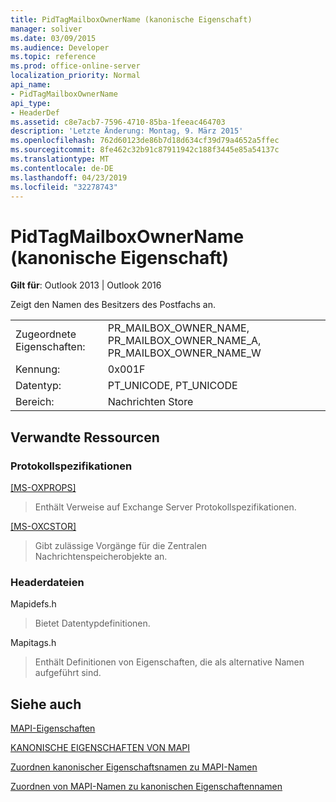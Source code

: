 ```yaml
---
title: PidTagMailboxOwnerName (kanonische Eigenschaft)
manager: soliver
ms.date: 03/09/2015
ms.audience: Developer
ms.topic: reference
ms.prod: office-online-server
localization_priority: Normal
api_name:
- PidTagMailboxOwnerName
api_type:
- HeaderDef
ms.assetid: c8e7acb7-7596-4710-85ba-1feeac464703
description: 'Letzte Änderung: Montag, 9. März 2015'
ms.openlocfilehash: 762d60123de86b7d18d634cf39d79a4652a5ffec
ms.sourcegitcommit: 8fe462c32b91c87911942c188f3445e85a54137c
ms.translationtype: MT
ms.contentlocale: de-DE
ms.lasthandoff: 04/23/2019
ms.locfileid: "32278743"
---
```

# <a name="pidtagmailboxownername-canonical-property"></a>PidTagMailboxOwnerName (kanonische Eigenschaft)

  
  
**Gilt für**: Outlook 2013 | Outlook 2016 
  
Zeigt den Namen des Besitzers des Postfachs an.
  
|||
|:-----|:-----|
|Zugeordnete Eigenschaften:  <br/> |PR_MAILBOX_OWNER_NAME, PR_MAILBOX_OWNER_NAME_A, PR_MAILBOX_OWNER_NAME_W  <br/> |
|Kennung:  <br/> |0x001F  <br/> |
|Datentyp:  <br/> |PT_UNICODE, PT_UNICODE  <br/> |
|Bereich:  <br/> |Nachrichten Store  <br/> |
   
## <a name="related-resources"></a>Verwandte Ressourcen

### <a name="protocol-specifications"></a>Protokollspezifikationen

[[MS-OXPROPS]](https://msdn.microsoft.com/library/f6ab1613-aefe-447d-a49c-18217230b148%28Office.15%29.aspx)
  
> Enthält Verweise auf Exchange Server Protokollspezifikationen.
    
[[MS-OXCSTOR]](https://msdn.microsoft.com/library/d42ed1e0-3e77-4264-bd59-7afc583510e2%28Office.15%29.aspx)
  
> Gibt zulässige Vorgänge für die Zentralen Nachrichtenspeicherobjekte an.
    
### <a name="header-files"></a>Headerdateien

Mapidefs.h
  
> Bietet Datentypdefinitionen.
    
Mapitags.h
  
> Enthält Definitionen von Eigenschaften, die als alternative Namen aufgeführt sind.
    
## <a name="see-also"></a>Siehe auch



[MAPI-Eigenschaften](mapi-properties.md)
  
[KANONISCHE EIGENSCHAFTEN VON MAPI](mapi-canonical-properties.md)
  
[Zuordnen kanonischer Eigenschaftsnamen zu MAPI-Namen](mapping-canonical-property-names-to-mapi-names.md)
  
[Zuordnen von MAPI-Namen zu kanonischen Eigenschaftennamen](mapping-mapi-names-to-canonical-property-names.md)

